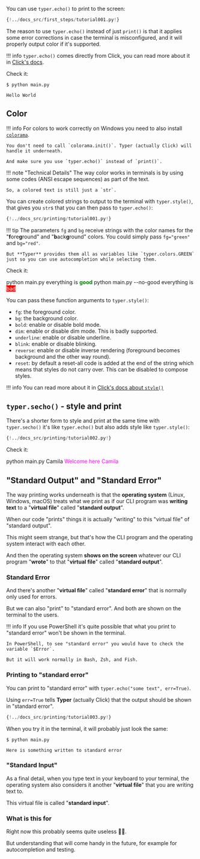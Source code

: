 You can use `typer.echo()` to print to the screen:

```Python hl_lines="5"
{!../docs_src/first_steps/tutorial001.py!}
```

The reason to use `typer.echo()` instead of just `print()` is that it applies some error corrections in case the terminal is misconfigured, and it will properly output color if it's supported.

!!! info
    `typer.echo()` comes directly from Click, you can read more about it in <a href="https://click.palletsprojects.com/en/7.x/quickstart/#echoing" class="external-link" target="_blank">Click's docs</a>.

Check it:

<div class="termy">

```console
$ python main.py

Hello World
```

</div>

## Color

!!! info
    For colors to work correctly on Windows you need to also install <a href="https://pypi.org/project/colorama/" class="external-link" target="_blank">`colorama`</a>.

    You don't need to call `colorama.init()`. Typer (actually Click) will handle it underneath.

    And make sure you use `typer.echo()` instead of `print()`.

!!! note "Technical Details"
    The way color works in terminals is by using some codes (ANSI escape sequences) as part of the text.

    So, a colored text is still just a `str`.

You can create colored strings to output to the terminal with `typer.style()`, that gives you `str`s that you can then pass to `typer.echo()`:

```Python hl_lines="7  9"
{!../docs_src/printing/tutorial001.py!}
```

!!! tip
    The parameters `fg` and `bg` receive strings with the color names for the "**f**ore**g**round" and "**b**ack**g**round" colors. You could simply pass `fg="green"` and `bg="red"`.

    But **Typer** provides them all as variables like `typer.colors.GREEN` just so you can use autocompletion while selecting them.

Check it:

<div class="use-termynal" data-termynal>
<span data-ty="input">python main.py</span>
<span data-ty>everything is <span style="color: green; font-weight: bold;">good</span></span>
<span data-ty="input">python main.py --no-good</span>
<span data-ty>everything is <span style="color: white; background-color: red;">bad</span></span>
</div>

You can pass these function arguments to `typer.style()`:

* `fg`: the foreground color.
* `bg`: the background color.
* `bold`: enable or disable bold mode.
* `dim`: enable or disable dim mode. This is badly supported.
* `underline`: enable or disable underline.
* `blink`: enable or disable blinking.
* `reverse`: enable or disable inverse rendering (foreground becomes background and the other way round).
* `reset`: by default a reset-all code is added at the end of the string which means that styles do not carry over.  This can be disabled to compose styles.

!!! info
    You can read more about it in <a href="https://click.palletsprojects.com/en/7.x/api/#click.style" class="external-link" target="_blank">Click's docs about `style()`</a>

## `typer.secho()` - style and print

There's a shorter form to style and print at the same time with `typer.secho()` it's like `typer.echo()` but also adds style like `typer.style()`:

```Python hl_lines="5"
{!../docs_src/printing/tutorial002.py!}
```

Check it:

<div class="use-termynal" data-termynal>
<span data-ty="input">python main.py Camila</span>
<span style="color: magenta;" data-ty>Welcome here Camila</span>
</div>

## "Standard Output" and "Standard Error"

The way printing works underneath is that the **operating system** (Linux, Windows, macOS) treats what we print as if our CLI program was **writing text** to a "**virtual file**" called "**standard output**".

When our code "prints" things it is actually "writing" to this "virtual file" of "standard output".

This might seem strange, but that's how the CLI program and the operating system interact with each other.

And then the operating system **shows on the screen** whatever our CLI program "**wrote**" to that "**virtual file**" called "**standard output**".

### Standard Error

And there's another "**virtual file**" called "**standard error**" that is normally only used for errors.

But we can also "print" to "standard error". And both are shown on the terminal to the users.

!!! info
    If you use PowerShell it's quite possible that what you print to "standard error" won't be shown in the terminal.

    In PowerShell, to see "standard error" you would have to check the variable `$Error`.

    But it will work normally in Bash, Zsh, and Fish.

### Printing to "standard error"

You can print to "standard error" with `typer.echo("some text", err=True)`.

Using `err=True` tells **Typer** (actually Click) that the output should be shown in "standard error".

```Python hl_lines="5"
{!../docs_src/printing/tutorial003.py!}
```

When you try it in the terminal, it will probably just look the same:

<div class="termy">

```console
$ python main.py

Here is something written to standard error
```

</div>

### "Standard Input"

As a final detail, when you type text in your keyboard to your terminal, the operating system also considers it another "**virtual file**" that you are writing text to.

This virtual file is called "**standard input**".

### What is this for

Right now this probably seems quite useless 🤷‍♂.

But understanding that will come handy in the future, for example for autocompletion and testing.
